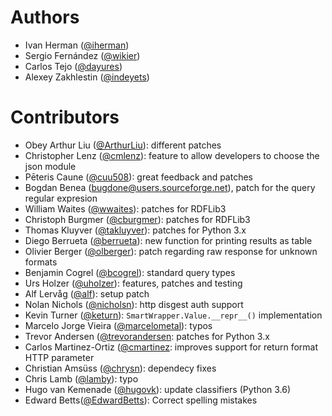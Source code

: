 # Authors

* Ivan Herman ([@iherman](http://github.com/iherman))  
* Sergio Fernández ([@wikier](http://github.com/wikier))
* Carlos Tejo ([@dayures](http://github.com/dayures))
* Alexey Zakhlestin ([@indeyets](http://github.com/indeyets))

# Contributors

* Obey Arthur Liu ([@ArthurLiu](http://github.com/ArthurLiu)): different patches
* Christopher Lenz ([@cmlenz](http://github.com/cmlenz)): feature to allow developers to choose the json module
* Pēteris Caune ([@cuu508](http://github.com/cuu508)): great feedback and patches
* Bogdan Benea ([bugdone@users.sourceforge.net](mailto:bugdone@users.sourceforge.net)), patch for the query regular expresion
* William Waites ([@wwaites](http://github.com/wwaites)): patches for RDFLib3 
* Christoph Burgmer ([@cburgmer](http://github.com/cburgmer)): patches for RDFLib3
* Thomas Kluyver ([@takluyver](http://github.com/takluyver)): patches for Python 3.x
* Diego Berrueta ([@berrueta](http://github.com/berrueta)): new function for printing results as table
* Olivier Berger ([@olberger](http://github.com/olberger)): patch regarding raw response for unknown formats
* Benjamin Cogrel ([@bcogrel](http://github.com/bcogrel)): standard query types
* Urs Holzer ([@uholzer](http://github.com/uholzer)): features, patches and testing
* Alf Lervåg ([@alf](http://github.com/alf)): setup patch
* Nolan Nichols ([@nicholsn](http://github.com/nicholsn)): http disgest auth support
* Kevin Turner ([@keturn](https://github.com/keturn)): `SmartWrapper.Value.__repr__()` implementation 
* Marcelo Jorge Vieira ([@marcelometal](https://github.com/marcelometal)): typos
* Trevor Andersen ([@trevorandersen](https://github.com/trevorandersen): patches for Python 3.x
* Carlos Martinez-Ortiz ([@cmartinez](https://github.com/cmartinez): improves support for return format HTTP parameter
* Christian Amsüss ([@chrysn](https://github.com/chrysn)): dependecy fixes
* Chris Lamb ([@lamby](https://github.com/lamby)): typo
* Hugo van Kemenade ([@hugovk](https://github.com/hugovk)): update classifiers (Python 3.6)
* Edward Betts([@EdwardBetts](https://github.com/EdwardBetts)): Correct spelling mistakes

